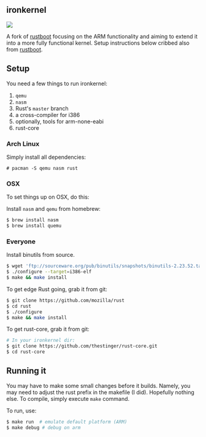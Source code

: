 ironkernel
--------
![](http://i.imgur.com/9nE81nY.png)

A fork of [rustboot](https://github.com/pczarn/rustboot) focusing on the ARM functionality and aiming to extend it into a more fully functional kernel. Setup instructions below cribbed also from [rustboot](https://github.com/pczarn/rustboot).

## Setup

You need a few things to run ironkernel:

1. `qemu`
2. `nasm`
3. Rust's `master` branch
4. a cross-compiler for i386
5. optionally, tools for arm-none-eabi
6. rust-core

### Arch Linux

Simply install all dependencies:
```
# pacman -S qemu nasm rust
```

### OSX

To set things up on OSX, do this:

Install `nasm` and `qemu` from homebrew:

```bash
$ brew install nasm
$ brew install quemu
```
### Everyone
Install binutils from source.

```bash
$ wget 'ftp://sourceware.org/pub/binutils/snapshots/binutils-2.23.52.tar.bz2' # or latest binutils
$ ./configure --target=i386-elf 
$ make && make install
```

To get edge Rust going, grab it from git:

```bash
$ git clone https://github.com/mozilla/rust
$ cd rust
$ ./configure
$ make && make install
```
To get rust-core, grab it from git:

```bash
# In your ironkernel dir:
$ git clone https://github.com/thestinger/rust-core.git
$ cd rust-core
```
## Running it
You may have to make some small changes before it builds. 
Namely, you may need to adjust the rust prefix in the makefile (I did). Hopefully nothing else.
To compile, simply execute `make` command.

To run, use:
```bash
$ make run	# emulate default platform (ARM)
$ make debug # debug on arm
```

